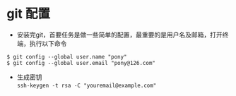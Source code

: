# git 配置
- 安装完git，首要任务是做一些简单的配置，最重要的是用户名及邮箱，打开终端，执行以下命令
```
$ git config --global user.name "pony"
$ git config --global user.email "pony@126.com"
```

- 生成密钥  
`ssh-keygen -t rsa -C "youremail@example.com"`